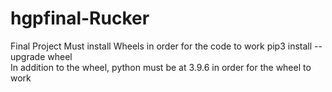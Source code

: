 # hgpfinal-Rucker
Final Project
Must install Wheels in order for the code to work
pip3 install --upgrade wheel  
In addition to the wheel, python must be at 3.9.6 in order for the wheel to work
